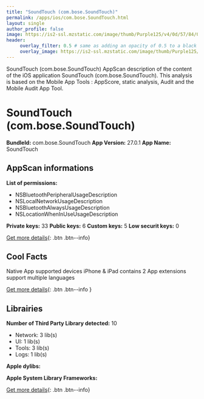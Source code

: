 ```yaml
---
title: "SoundTouch (com.bose.SoundTouch)"
permalink: /apps/ios/com.bose.SoundTouch.html
layout: single
author_profile: false
image: https://is2-ssl.mzstatic.com/image/thumb/Purple125/v4/0d/57/84/0d578403-72cd-c4c4-2798-9582d70eee45/AppIcon-0-0-1x_U007emarketing-0-0-0-7-0-0-sRGB-0-0-0-GLES2_U002c0-512MB-85-220-0-0.png/512x512bb.jpg
header: 
     overlay_filter: 0.5 # same as adding an opacity of 0.5 to a black background
     overlay_image: https://is2-ssl.mzstatic.com/image/thumb/Purple125/v4/0d/57/84/0d578403-72cd-c4c4-2798-9582d70eee45/AppIcon-0-0-1x_U007emarketing-0-0-0-7-0-0-sRGB-0-0-0-GLES2_U002c0-512MB-85-220-0-0.png/512x512bb.jpg
---
```

SoundTouch (com.bose.SoundTouch) AppScan description of the content of the iOS application SoundTouch (com.bose.SoundTouch). This analysis is based on the Mobile App Tools : AppScore, static analysis, Audit and the Mobile Audit App Tool.

# SoundTouch (com.bose.SoundTouch)

**BundleId:** com.bose.SoundTouch
**App Version:** 27.0.1
**App Name:** SoundTouch


## AppScan informations 

**List of permissions:** 
- NSBluetoothPeripheralUsageDescription
- NSLocalNetworkUsageDescription
- NSBluetoothAlwaysUsageDescription
- NSLocationWhenInUseUsageDescription
  
  
**Private keys:** 33
**Public keys:** 6
**Custom keys:** 5
**Low securit keys:** 0
  
[Get more details](/pricing.html){: .btn .btn--info}

## Cool Facts

Native App
supported devices iPhone & iPad
contains 2 App extensions
support multiple languages
  
[Get more details](/pricing.html){: .btn .btn--info }

## Librairies 
**Number of Third Party Library detected:** 10
- Network: 3 lib(s)
- UI: 1 lib(s)
- Tools: 3 lib(s)
- Logs: 1 lib(s)


**Apple dylibs:**


**Apple System Library Frameworks:**


  
[Get more details](/pricing.html){: .btn .btn--info}

